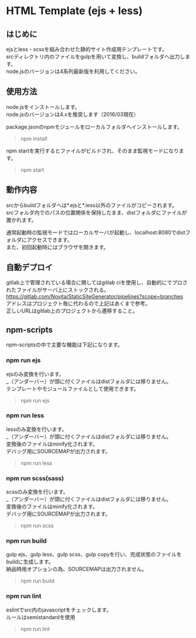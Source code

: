 # HTML Template (ejs + less)

## はじめに

ejsとless・scssを組み合わせた静的サイト作成用テンプレートです。  
srcディレクトリ内のファイルをgulpを用いて変換し、buildフォルダへ出力します。  
node.jsのバージョンは4系列最新版を利用してください。  

## 使用方法

node.jsをインストールします。  
node.jsのバージョンは4.xを推奨します（2016/03現在）

package.jsonのnpmモジュールをローカルフォルダへインストールします。

  > npm install

npm startを実行するとファイルがビルドされ、そのまま監視モードになります。

  > npm start

## 動作内容

srcからbuildフォルダへは*.ejsと*.less以外のファイルがコピーされます。  
srcフォルダ内でのパスの位置関係を保持したまま、distフォルダにファイルが置かれます。

通常起動時の監視モードではローカルサーバが起動し、localhost:8080でdistフォルダにアクセスできます。  
また、初回起動時にはブラウザを開きます。

## 自動デプロイ

gitlab上で管理されている場合に関してはgitlab ciを使用し、自動的にでプロされたファイルがサーバ上にストックされる。  
https://gitlab.com/Novita/StaticSiteGenerator/pipelines?scope=branches  
アドレスはプロジェクト毎に代わるので上記はあくまで参考。  
正しいURLはgitlab上のプロジェクトから遷移すること。

## npm-scripts

npm-scriptsの中で主要な機能は下記になります。

### npm run ejs

ejsのみ変換を行います。  
_（アンダーバー）が頭に付くファイルはdistフォルダには移りません。  
テンプレートやモジュールファイルとして使用できます。

  > npm run ejs

### npm run less

lessのみ変換を行います。  
_（アンダーバー）が頭に付くファイルはdistフォルダには移りません。  
変換後のファイルはminify化されます。  
デバッグ用にSOURCEMAPが出力されます。

  > npm run less

### npm run scss(sass)

scssのみ変換を行います。  
_（アンダーバー）が頭に付くファイルはdistフォルダには移りません。  
変換後のファイルはminify化されます。  
デバッグ用にSOURCEMAPが出力されます。

  > npm run scss

### npm run build

gulp ejs、gulp less、gulp scss、gulp copyを行い、完成状態のファイルをbuildに生成します。  
納品時用オプションの為、SOURCEMAPは出力されません。

  > npm run build

### npm run lint

eslintでsrc内のjavascriptをチェックします。  
ルールはsemistandardを使用

  > npm run lint

